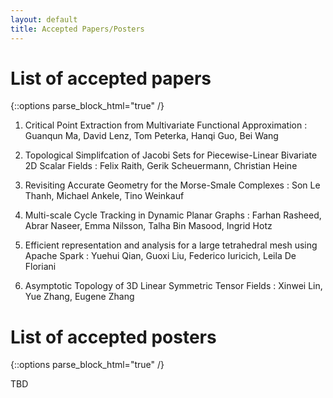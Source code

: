 ```yaml
---
layout: default
title: Accepted Papers/Posters
---
```


# List of accepted papers

{::options parse_block_html="true" /}

1. Critical Point Extraction from Multivariate Functional Approximation
: Guanqun Ma, David Lenz, Tom Peterka, Hanqi Guo, Bei Wang

2. Topological Simplifcation of Jacobi Sets for Piecewise-Linear Bivariate 2D Scalar Fields
: Felix Raith, Gerik Scheuermann, Christian Heine

3. Revisiting Accurate Geometry for the Morse-Smale Complexes
: Son Le Thanh, Michael Ankele, Tino Weinkauf

4. Multi-scale Cycle Tracking in Dynamic Planar Graphs
: Farhan Rasheed, Abrar Naseer, Emma Nilsson, Talha Bin Masood, Ingrid Hotz

5. Efficient representation and analysis for a large tetrahedral mesh using Apache Spark
: Yuehui Qian, Guoxi Liu, Federico Iuricich, Leila De Floriani

6. Asymptotic Topology of 3D Linear Symmetric Tensor Fields
: Xinwei Lin, Yue Zhang, Eugene Zhang

# List of accepted posters

{::options parse_block_html="true" /}

TBD
